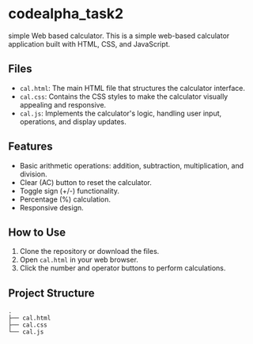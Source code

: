 # codealpha_task2
simple Web based calculator.
This is a simple web-based calculator application built with HTML, CSS, and JavaScript.

## Files

  * `cal.html`: The main HTML file that structures the calculator interface.
  * `cal.css`: Contains the CSS styles to make the calculator visually appealing and responsive.
  * `cal.js`: Implements the calculator's logic, handling user input, operations, and display updates.

## Features

  * Basic arithmetic operations: addition, subtraction, multiplication, and division.
  * Clear (AC) button to reset the calculator.
  * Toggle sign (+/-) functionality.
  * Percentage (%) calculation.
  * Responsive design.

## How to Use

1.  Clone the repository or download the files.
2.  Open `cal.html` in your web browser.
3.  Click the number and operator buttons to perform calculations.

## Project Structure

```
.
├── cal.html
├── cal.css
└── cal.js
```
